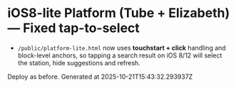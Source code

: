 # iOS8-lite Platform (Tube + Elizabeth) — Fixed tap-to-select

- `/public/platform-lite.html` now uses **touchstart + click** handling and block-level anchors,
  so tapping a search result on iOS 8/12 will select the station, hide suggestions and refresh.

Deploy as before. Generated at 2025-10-21T15:43:32.293937Z
